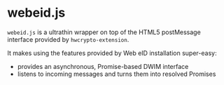 # webeid.js

`webeid.js` is a ultrathin wrapper on top of the HTML5 postMessage
interface provided by `hwcrypto-extension`.

It makes using the features provided by Web eID installation super-easy:

- provides an asynchronous, Promise-based DWIM interface
- listens to incoming messages and turns them into resolved Promises
